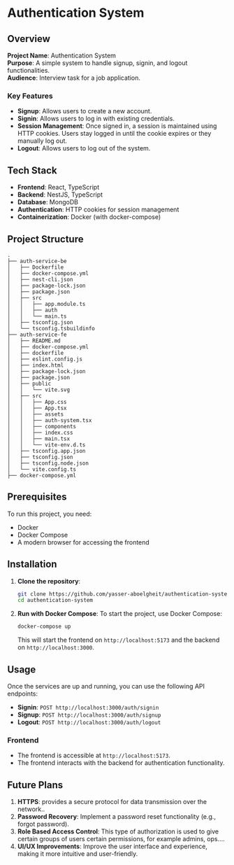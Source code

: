 
# Authentication System

## Overview
**Project Name**: Authentication System  
**Purpose**: A simple system to handle signup, signin, and logout functionalities.  
**Audience**: Interview task for a job application.

### Key Features
- **Signup**: Allows users to create a new account.
- **Signin**: Allows users to log in with existing credentials.
- **Session Management**: Once signed in, a session is maintained using HTTP cookies. Users stay logged in until the cookie expires or they manually log out.
- **Logout**: Allows users to log out of the system.

## Tech Stack
- **Frontend**: React, TypeScript
- **Backend**: NestJS, TypeScript
- **Database**: MongoDB
- **Authentication**: HTTP cookies for session management
- **Containerization**: Docker (with docker-compose)

## Project Structure

```
.
├── auth-service-be
│   ├── Dockerfile
│   ├── docker-compose.yml
│   ├── nest-cli.json
│   ├── package-lock.json
│   ├── package.json
│   ├── src
│   │   ├── app.module.ts
│   │   ├── auth
│   │   └── main.ts
│   ├── tsconfig.json
│   └── tsconfig.tsbuildinfo
├── auth-service-fe
│   ├── README.md
│   ├── docker-compose.yml
│   ├── dockerfile
│   ├── eslint.config.js
│   ├── index.html
│   ├── package-lock.json
│   ├── package.json
│   ├── public
│   │   └── vite.svg
│   ├── src
│   │   ├── App.css
│   │   ├── App.tsx
│   │   ├── assets
│   │   ├── auth-system.tsx
│   │   ├── components
│   │   ├── index.css
│   │   ├── main.tsx
│   │   └── vite-env.d.ts
│   ├── tsconfig.app.json
│   ├── tsconfig.json
│   ├── tsconfig.node.json
│   └── vite.config.ts
├── docker-compose.yml
```

## Prerequisites
To run this project, you need:
- Docker
- Docker Compose
- A modern browser for accessing the frontend

## Installation

1. **Clone the repository**:

   ```bash
   git clone https://github.com/yasser-aboelgheit/authentication-system
   cd authentication-system
   ```

2. **Run with Docker Compose**:
   To start the project, use Docker Compose:

   ```bash
   docker-compose up
   ```

   This will start the frontend on `http://localhost:5173` and the backend on `http://localhost:3000`.

## Usage

Once the services are up and running, you can use the following API endpoints:

- **Signin**: `POST http://localhost:3000/auth/signin`
- **Signup**: `POST http://localhost:3000/auth/signup`
- **Logout**: `POST http://localhost:3000/auth/logout`

### Frontend
- The frontend is accessible at `http://localhost:5173`.
- The frontend interacts with the backend for authentication functionality.

## Future Plans
1. **HTTPS**: provides a secure protocol for data transmission over the network..
2. **Password Recovery**: Implement a password reset functionality (e.g., forgot password).
3. **Role Based Access Control**: This type of authorization is used to give certain groups of users certain permissions, for example admins, ops....
4. **UI/UX Improvements**: Improve the user interface and experience, making it more intuitive and user-friendly.
